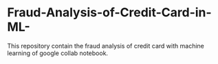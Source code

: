 # Fraud-Analysis-of-Credit-Card-in-ML-
This repository contain the fraud analysis  of credit card with machine learning of google collab notebook.
